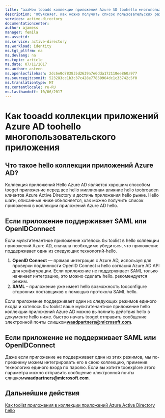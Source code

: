 ```yaml
---
title: "aaaHow tooadd коллекции приложений Azure AD toohello многопользовательского приложения | Документы Microsoft"
description: "Объясняет, как можно получить список пользовательских развитых мультитенантного приложения в коллекции приложений Azure AD hello"
services: active-directory
documentationcenter: 
author: ajamess
manager: femila
ms.assetid: 
ms.service: active-directory
ms.workload: identity
ms.tgt_pltfrm: na
ms.devlang: na
ms.topic: article
ms.date: 07/11/2017
ms.author: asteen
ms.openlocfilehash: 2dc6e0d783835d2639a7e6dda172110ee860a977
ms.sourcegitcommit: 523283cc1b3c37c428e77850964dc1c33742c5f0
ms.translationtype: MT
ms.contentlocale: ru-RU
ms.lasthandoff: 10/06/2017
---
```

# <a name="how-tooadd-a-multi-tenant-application-toohello-azure-ad-application-gallery"></a>Как tooadd коллекции приложений Azure AD toohello многопользовательского приложения

## <a name="what-is-hello-azure-ad-application-gallery"></a>Что такое hello коллекции приложений Azure AD?

Коллекция приложений Hello Azure AD является хорошим способом tooget приложение перед все hello миллионам влияние hello toobroaden клиентов Azure Active Directory и достичь приложения hello рынке. Hello шаги, описанные ниже объясняется, как можно получить список приложения в коллекции приложений Azure AD hello.

## <a name="if-your-application-supports-saml-or-openidconnect"></a>Если приложение поддерживает SAML или OpenIDConnect
Если мультитенантное приложение хотелось бы toolist в hello коллекции приложений Azure AD, сначала необходимо убедиться, что приложение поддерживает один из следующих технологий-hello.

1. **OpenID Connect** — прямая интеграция с Azure AD, используя для проверки подлинности OpenID Connect и hello согласия Azure AD API для конфигурации. Если приложение не поддерживает SAML только начинает интеграцию, это можно сделать hello. рекомендуется режим.
2. **SAML** – приложение уже имеет hello возможность tooconfigure сторонних поставщиков с помощью протокола SAML hello.

Если приложение поддерживает один из следующих режимов единого входа и хотелось бы toolist ваше мультитенантное приложение hello коллекции приложений Azure AD можно выполнить действия hello в документе hello ниже. быстро начать tooget отправить сообщение электронной почты слишком**waadpartners@microsoft.com**.

## <a name="if-your-application-does-not-support-saml-or-openidconnect"></a>Если приложение не поддерживает SAML или OpenIDConnect
Даже если приложение не поддерживает один из этих режимов, мы по-прежнему можем интегрировать его в свою коллекцию, применив технологию единого входа по паролю. Если вы хотите tooexplore этого параметра можно отправить сообщение электронной почты слишком**waadpartners@microsoft.com**.

## <a name="next-steps"></a>Дальнейшие действия
[Как toolist приложения в коллекции приложений Azure Active Directory hello](https://docs.microsoft.com/azure/active-directory/develop/active-directory-app-gallery-listing)
